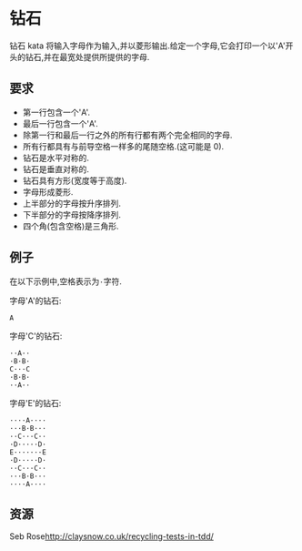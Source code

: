 # 钻石

钻石 kata 将输入字母作为输入,并以菱形输出.给定一个字母,它会打印一个以'A'开头的钻石,并在最宽处提供所提供的字母.

## 要求

- 第一行包含一个'A'.
- 最后一行包含一个'A'.
- 除第一行和最后一行之外的所有行都有两个完全相同的字母.
- 所有行都具有与前导空格一样多的尾随空格.(这可能是 0).
- 钻石是水平对称的.
- 钻石是垂直对称的.
- 钻石具有方形(宽度等于高度).
- 字母形成菱形.
- 上半部分的字母按升序排列.
- 下半部分的字母按降序排列.
- 四个角(包含空格)是三角形.

## 例子

在以下示例中,空格表示为`·`字符.

字母'A'的钻石:

```text
A
```

字母'C'的钻石:

```text
··A··
·B·B·
C···C
·B·B·
··A··
```

字母'E'的钻石:

```text
····A····
···B·B···
··C···C··
·D·····D·
E·······E
·D·····D·
··C···C··
···B·B···
····A····
```

## 资源

Seb Rose<http://claysnow.co.uk/recycling-tests-in-tdd/>

[help-page]: https://exercism.io/tracks/rust/learning
[modules]: https://doc.rust-lang.org/book/2018-edition/ch07-00-modules.html
[cargo]: https://doc.rust-lang.org/book/2018-edition/ch14-00-more-about-cargo.html
[rust-tests]: https://doc.rust-lang.org/book/2018-edition/ch11-02-running-tests.html
